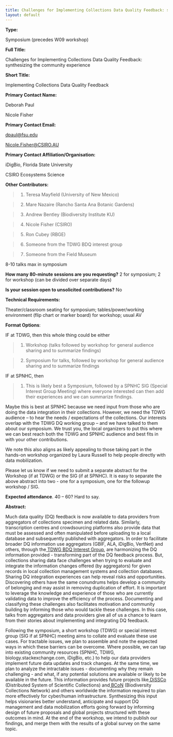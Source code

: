 ```yaml
---
title: Challenges for Implementing Collections Data Quality Feedback: synthesizing the community experience
layout: default
---
```


**Type:** 

Symposium (precedes W09 workshop)

**Full Title:** 

Challenges for Implementing Collections Data Quality Feedback: synthesizing the community experience

**Short Title:** 

Implementing Collections Data Quality Feedback

**Primary Contact Name:** 

Deborah Paul

Nicole Fisher

**Primary Contact Email:** 

[dpaul@fsu.edu](mailto:dpaul@fsu.edu)

[Nicole.Fisher@CSIRO.AU](mailto:Nicole.Fisher@CSIRO.AU) 

**Primary Contact Affiliation/Organisation:** 

iDigBio, Florida State University

CSIRO Ecosystems Science

**Other Contributors:** 

> 1. Teresa Mayfield (University of New Mexico)

> 2. Mare Nazaire (Rancho Santa Ana Botanic Gardens)

> 3. Andrew Bentley (Biodiversity Institute KU)

> 4. Nicole Fisher (CSIRO)

> 5. Ron Cubey (RBGE)

> 6. Someone from the TDWG BDQ interest group

> 7. Someone from the Field Museum

8-10 talks max in symposium

**How many 80-minute sessions are you requesting?** 2 for symposium; 2 for workshop (can be divided over separate days)

**Is your session open to unsolicited contributions?** No

**Technical Requirements:** 

Theater/classroom seating for symposium; tables/power/working environment (flip chart or marker board) for workshop; usual AV

**Format Options**:

IF at TDWG, then this whole thing could be either

> 1. Workshop (talks followed by workshop for general audience sharing and to summarize findings)

> 2. Symposium for talks, followed by workshop for general audience sharing and to summarize findings

IF at SPNHC, then

> 1. This is likely best a Symposium, followed by a SPNHC SIG (Special Interest Group Meeting) where everyone interested can then add their experiences and we can summarize findings.

Maybe this is best at SPNHC because we need input from those who are doing the data integration in their collections. However, we need the TDWG audience – to hear the needs / expectations of the collections. Our interests overlap with the TDWG DQ working group – and we have talked to them about our symposium. We trust you, the local organizers to put this where we can best reach both the TDWG and SPNHC audience and best fits in with your other contributions.

We note this also aligns as likely appealing to those taking part in the hands-on workshop organized by Laura Russell to help people directly with data mobilization.

Please let us know if we need to submit a separate abstract for the Workshop (if at TDWG) or the SIG (if at SPNHC). It is easy to separate the above abstract into two - one for a symposium, one for the followup workshop / SIG.

**Expected attendance**. 40 – 60? Hard to say.

**Abstract:** 

Much data quality (DQ) feedback is now available to data providers from aggregators of collections specimen and related data. Similarly, transcription centres and crowdsourcing platforms also provide data that must be assessed and often manipulated before uploading to a local database and subsequently published with aggregators. In order to facilitate broader DQ information use aggregators (GBIF, ALA, iDigBio, VertNet) and others, through the[ TDWG BDQ Interest Group](https://github.com/tdwg/bdq), are harmonizing the DQ information provided - transforming part of the DQ feedback process. But, collections sharing data face challenges when trying to evaluate and integrate the information changes offered (by aggregators) for given records in local collection management systems and collection databases. Sharing DQ integration experiences can help reveal risks and opportunities. Discovering others have the same conundrums helps develop a community of belonging and may assist in removing duplication of effort. It is important to leverage the knowledge and experience of those who are currently validating data to improve the efficiency of the process. Documenting and classifying these challenges also facilitates motivation and community building by informing those who would tackle these challenges. In this case, talks from aggregators and data providers give all of us a chance to learn from their stories about implementing and integrating DQ feedback.

Following the symposium, a short workshop (TDWG) or special interest group (SIG if at SPNHC) meeting aims to collate and evaluate these use cases. For tractable issues, we plan to assemble and note the expected ways in which these barriers can be overcome. Where possible, we can tap into existing community resources (SPNHC, TDWG, biology.stackexchange.com, iDigBio, etc.) to help our data providers implement future data updates and track changes. At the same time, we plan to analyze the intractable issues - documenting why they remain challenging - and what, if any potential solutions are available or likely to be available in the future. This information provides future projects like[ DiSSCo](http://www.dissco.eu/) (Distributed System of Scientific Collections) and[ BCoN](https://bcon.aibs.org/) (Biodiversity Collections Network) and others worldwide the information required to plan more effectively for cyber/human infrastructure. Synthesizing this input helps visionaries better understand, anticipate and support DQ management and data mobilization efforts going forward by informing design of future proposals and global projects structured with these outcomes in mind. At the end of the workshop, we intend to publish our findings, and merge them with the results of a global survey on the same topic.

